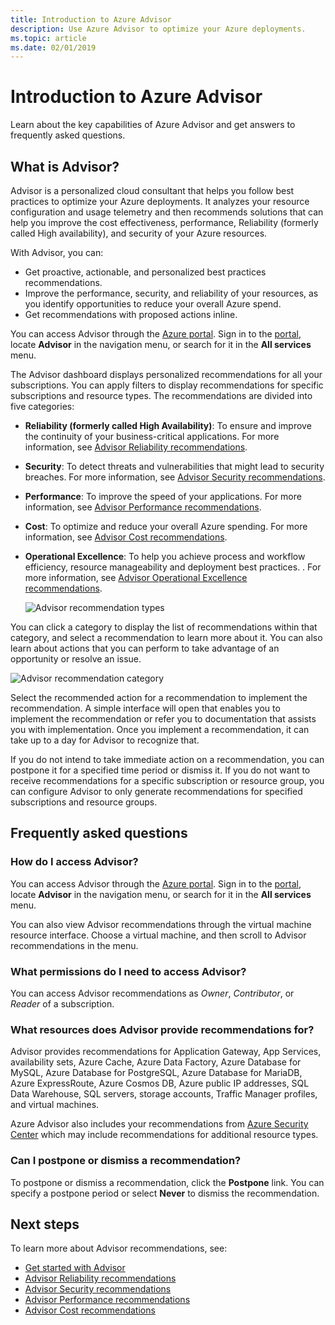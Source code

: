 ```yaml
---
title: Introduction to Azure Advisor
description: Use Azure Advisor to optimize your Azure deployments.
ms.topic: article
ms.date: 02/01/2019
---
```


# Introduction to Azure Advisor

Learn about the key capabilities of Azure Advisor and get answers to frequently asked questions.

## What is Advisor?
Advisor is a personalized cloud consultant that helps you follow best practices to optimize your Azure deployments. It analyzes your resource configuration and usage telemetry and then recommends solutions that can help you improve the cost effectiveness, performance, Reliability (formerly called High availability), and security of your Azure resources.

With Advisor, you can:
* Get proactive, actionable, and personalized best practices recommendations. 
* Improve the performance, security, and reliability of your resources, as you identify opportunities to reduce your overall Azure spend.
* Get recommendations with proposed actions inline.

You can access Advisor through the [Azure portal](https://aka.ms/azureadvisordashboard). Sign in to the [portal](https://portal.azure.com), locate **Advisor** in the navigation menu, or search for it in the **All services** menu.

The Advisor dashboard displays personalized recommendations for all your subscriptions.  You can apply filters to display recommendations for specific subscriptions and resource types.  The recommendations are divided into five categories: 

* **Reliability (formerly called High Availability)**: To ensure and improve the continuity of your business-critical applications. For more information, see [Advisor Reliability recommendations](advisor-high-availability-recommendations.md).
* **Security**: To detect threats and vulnerabilities that might lead to security breaches. For more information, see [Advisor Security recommendations](advisor-security-recommendations.md).
* **Performance**: To improve the speed of your applications. For more information, see [Advisor Performance recommendations](advisor-performance-recommendations.md).
* **Cost**: To optimize and reduce your overall Azure spending. For more information, see [Advisor Cost recommendations](advisor-cost-recommendations.md).
* **Operational Excellence**: To help you achieve process and workflow efficiency, resource manageability and deployment best practices. . For more information, see [Advisor Operational Excellence recommendations](advisor-operational-excellence-recommendations.md).

  ![Advisor recommendation types](./media/advisor-overview/advisor-dashboard.png)

You can click a category to display the list of recommendations within that category, and select a recommendation to learn more about it.  You can also learn about actions that you can perform to take advantage of an opportunity or resolve an issue.

![Advisor recommendation category](./media/advisor-overview/advisor-ha-category-example.png) 

Select the recommended action for a recommendation to implement the recommendation.  A simple interface will open that enables you to implement the recommendation or refer you to documentation that assists you with implementation.  Once you implement a recommendation, it can take up to a day for Advisor to recognize that.

If you do not intend to take immediate action on a recommendation, you can postpone it for a specified time period or dismiss it.  If you do not want to receive recommendations for a specific subscription or resource group, you can configure Advisor to only generate recommendations for specified subscriptions and resource groups.

## Frequently asked questions

### How do I access Advisor?
You can access Advisor through the [Azure portal](https://aka.ms/azureadvisordashboard). Sign in to the [portal](https://portal.azure.com), locate **Advisor** in the navigation menu, or search for it in the **All services** menu.

You can also view Advisor recommendations through the virtual machine resource interface. Choose a virtual machine, and then scroll to Advisor recommendations in the menu. 

### What permissions do I need to access Advisor?
 
You can access Advisor recommendations as *Owner*, *Contributor*, or *Reader* of a subscription.

### What resources does Advisor provide recommendations for?

Advisor provides recommendations for Application Gateway, App Services, availability sets, Azure Cache, Azure Data Factory, Azure Database for MySQL, Azure Database for PostgreSQL, Azure Database for MariaDB, Azure ExpressRoute, Azure Cosmos DB, Azure public IP addresses, SQL Data Warehouse, SQL servers, storage accounts, Traffic Manager profiles, and virtual machines.

Azure Advisor also includes your recommendations from [Azure Security Center](../security-center/security-center-recommendations.md) which may include recommendations for additional resource types.

### Can I postpone or dismiss a recommendation?

To postpone or dismiss a recommendation, click the **Postpone** link. You can specify a postpone period or select **Never** to dismiss the recommendation.

## Next steps

To learn more about Advisor recommendations, see:

* [Get started with Advisor](advisor-get-started.md)
* [Advisor Reliability recommendations](advisor-high-availability-recommendations.md)
* [Advisor Security recommendations](advisor-security-recommendations.md)
* [Advisor Performance recommendations](advisor-performance-recommendations.md)
* [Advisor Cost recommendations](advisor-cost-recommendations.md)
